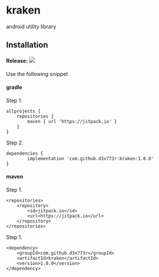 # kraken
android utility library

Installation
------------

#### Release: [![](https://jitpack.io/v/d3x773r/kraken.svg)](https://jitpack.io/#d3x773r/kraken)

Use the following snippet

#### gradle

Step 1.

    allprojects {
		repositories {
			maven { url 'https://jitpack.io' }
		}
	}

Step 2.

	dependencies {
	        implementation 'com.github.d3x773r:kraken:1.0.0'
	}

#### maven

Step 1.

	<repositories>
		<repository>
		    <id>jitpack.io</id>
		    <url>https://jitpack.io</url>
		</repository>
	</repositories>


Step 1.

	<dependency>
	    <groupId>com.github.d3x773r</groupId>
	    <artifactId>kraken</artifactId>
	    <version>1.0.0</version>
	</dependency>

